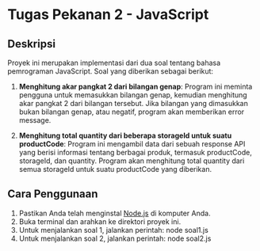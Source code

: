 # Tugas Pekanan 2 - JavaScript

## Deskripsi
Proyek ini merupakan implementasi dari dua soal tentang bahasa pemrograman JavaScript. Soal yang diberikan sebagai berikut:

1. **Menghitung akar pangkat 2 dari bilangan genap**: Program ini meminta pengguna untuk memasukkan bilangan genap, kemudian menghitung akar pangkat 2 dari bilangan tersebut. Jika bilangan yang dimasukkan bukan bilangan genap, atau negatif, program akan memberikan error message.
   
2. **Menghitung total quantity dari beberapa storageId untuk suatu productCode**: Program ini mengambil data dari sebuah response API yang berisi informasi tentang berbagai produk, termasuk productCode, storageId, dan quantity. Program akan menghitung total quantity dari semua storageId untuk suatu productCode yang diberikan.

## Cara Penggunaan
1. Pastikan Anda telah menginstal [Node.js](https://nodejs.org/) di komputer Anda.
2. Buka terminal dan arahkan ke direktori proyek ini.
3. Untuk menjalankan soal 1, jalankan perintah: node soal1.js
4. Untuk menjalankan soal 2, jalankan perintah: node soal2.js
